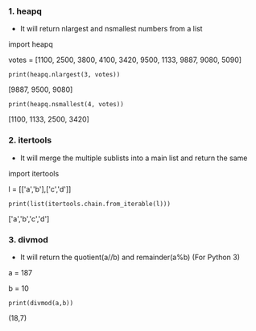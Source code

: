### 1. heapq
* It will return nlargest and nsmallest numbers from a list

import heapq 
  
votes = [1100, 2500, 3800, 4100, 3420, 9500, 1133, 9887, 9080, 5090]

``` print(heapq.nlargest(3, votes)) ```

[9887, 9500, 9080] 

``` print(heapq.nsmallest(4, votes)) ```

[1100, 1133, 2500, 3420] 

### 2. itertools
* It will merge the multiple sublists into a main list and return the same

import itertools 

l = [['a','b'],['c','d']]

``` print(list(itertools.chain.from_iterable(l))) ```

['a','b','c','d']

### 3. divmod 
* It will return the quotient(a//b) and remainder(a%b) (For Python 3)

a  = 187

b = 10

``` print(divmod(a,b)) ```

(18,7)

